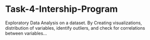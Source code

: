 # Task-4-Intership-Program
Exploratory Data Analysis on a dataset.
By Creating visualizations, distribution of variables, identify outliers, and check for correlations between variables...
